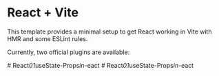 # React + Vite

This template provides a minimal setup to get React working in Vite with HMR and some ESLint rules.

Currently, two official plugins are available:

#   R e a c t _ 0 1 _ u s e S t a t e - P r o p s _ i n - _ e a c t 
 
 #   R e a c t _ 0 1 _ u s e S t a t e - P r o p s _ i n - _ e a c t 
 
 
